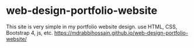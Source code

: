 # web-design-portfolio-website
This site is very simple in my portfolio website design. use HTML, CSS, Bootstrap 4, js, etc.
https://mdrabbihossain.github.io/web-design-portfolio-website/
